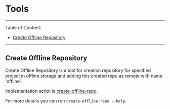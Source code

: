 # Tools
---
Table of Content:
* [Create Offline Repository](#create-offline-repository)
---

## Create Offline Repository
Create Offline Repository is a tool for creation repository for specified project in offline storage and adding this created repo as remote with name 'offline'.

Implementation script is [create-offline-repo](create-offline-repo).

For more details you can run `create-offline-repo --help`.